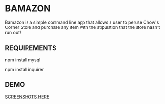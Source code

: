 # BAMAZON

Bamazon is a simple command line app that allows a user to peruse Chow's Corner Store and purchase any item with 
the stipulation that the store hasn't run out!

## REQUIREMENTS

npm install mysql

npm install inquirer


## DEMO

[SCREENSHOTS HERE](https://imgur.com/a/P96NB)

